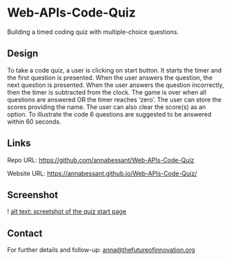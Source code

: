 # Web-APIs-Code-Quiz
Building a timed coding quiz with multiple-choice questions.

## Design
To take a code quiz, a user is clicking on start button. It starts the timer and the first question is presented. When the user answers the question, the next question is presented. When the user answers the question incorrectly, then the timer is subtracted from the clock. The game is over when all questions are answered OR the timer reaches ‘zero’. The user can store the scores providing the name. The user can also clear the score(s) as an option. To illustrate the code 6 questions are suggested to be answered within 60 seconds. 

## Links
Repo URL: https://github.com/annabessant/Web-APIs-Code-Quiz 

Website URL: https://annabessant.github.io/Web-APIs-Code-Quiz/ 

## Screenshot
! [alt text: screetshot of the quiz start page](./assets/Screenshot_Start_Quiz.jpeg)

## Contact
For further details and follow-up: anna@thefutureofinnovation.org 
